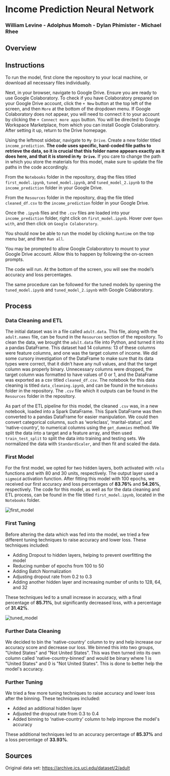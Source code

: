 # Income Prediction Neural Network

### William Levine - Adolphus Momoh - Dylan Phimister - Michael Rhee

## Overview


## Instructions

To run the model, first clone the repository to your local machine, or download all necessary files individually.

Next, in your browser, navigate to Google Drive. Ensure you are ready to use Google Colaboratory. To check if you have Colaboratory prepared on your Google Drive account, click the `+ New` button at the top left of the screen, and then `More` at the bottom of the dropdown menu. If Google Colaboratory does not appear, you will need to connect it to your account by clicking the `+ Connect more apps` button. You will be directed to Google Workspace Marketplace, from which you can install Google Colaboratory. After setting it up, return to the Drive homepage.

Using the leftmost sidebar, navigate to `My Drive`. Create a new folder titled `income_prediction`. **The code uses specific, hard-coded file paths to retrieve the data, so it is crucial that this folder name appears exactly as it does here, and that it is stored in `My Drive`.** If you care to change the path in which you store the materials for this model, make sure to update the file paths in the code accordingly.

From the `Notebooks` folder in the repository, drag the files titled `first_model.ipynb`, `tuned_model.ipynb`, and `tuned_model_2.ipynb` to the `income_prediction` folder in your Google Drive.

From the `Resources` folder in the repository, drag the file titled `cleaned_df.csv` to the `income_prediction` folder in your Google Drive.

Once the `.ipynb` files and the `.csv` files are loaded into your `income_prediction` folder, right click on `first_model.ipynb`. Hover over `Open with`, and then click on `Google Colaboratory`. 

You should now be able to run the model by clicking `Runtime` on the top menu bar, and then `Run all`.

You may be prompted to allow Google Colaboratory to mount to your Google Drive account. Allow this to happen by following the on-screen prompts.

The code will run. At the bottom of the screen, you will see the model’s accuracy and loss percentages.

The same procedure can be followed for the tuned models by opening the `tuned_model.ipynb` and `tuned_model_2.ipynb` with Google Colaboratory.

## Process

### Data Cleaning and ETL
The initial dataset was in a file called `adult.data`. This file, along with the `adult.names` file, can be found in the `Resources` section of the repository. To clean the data, we brought the `adult.data` file into Python, and turned it into a pandas DataFrame. This dataset had 14 columns: 13 of these columns were feature columns, and one was the target column of income. We did some cursory investigation of the DataFrame to make sure that its data types were correct, that it didn’t have any null values, and that the target column was properly binary. Unnecessary columns were dropped, the target column was formatted to have values of 0 or 1, and the DataFrame was exported as a csv titled `cleaned_df.csv`. The notebook for this data cleaning is titled `data_cleaning.ipynb`, and can be found in the `Notebooks` folder in the repository. The `.csv` file which it outputs can be found in the `Resources` folder in the repository.

As part of the ETL pipeline for this model, the cleaned `.csv` was, in a new notebook, loaded into a Spark DataFrame. This Spark DataFrame was then converted to a pandas DataFrame for easier manipulation. We could then convert categorical columns, such as ‘workclass’, ‘marital-status’, and ‘native-country’, to numerical columns using the `get_dummies` method. We split the data into a target and a feature array, and then used `train_test_split` to split the data into training and testing sets. We normalized the data with `StandardScaler`, and then fit and scaled the data.

### First Model
For the first model, we opted for two hidden layers, both activated with `relu` functions and with 80 and 30 units, respectively. The output layer used a `sigmoid` activation function. After fitting this model with 100 epochs, we received our first accuracy and loss percentages of **83.76%** and **54.26%**, respectively. The code for this model, as well as for the data cleaning and ETL process, can be found in the file titled `first_model.ipynb`, located in the `Notebooks` folder.

![first_model](https://github.com/user-attachments/assets/ecf54922-c83a-4303-9f57-d3e0118a157d)

### First Tuning
Before altering the data which was fed into the model, we tried a few different tuning techniques to raise accuracy and lower loss. These techniques included:
-	Adding Dropout to hidden layers, helping to prevent overfitting the model
-	Reducing number of epochs from 100 to 50
-	Adding Batch Normalization
-	Adjusting dropout rate from 0.2 to 0.3
-	Adding another hidden layer and increasing number of units to 128, 64, and 32

These techniques led to a small increase in accuracy, with a final percentage of **85.71%**, but significantly decreased loss, with a percentage of **31.42%**.

![tuned_model](https://github.com/user-attachments/assets/d8937edc-6008-4a25-acf9-8663c50518db)

### Further Data Cleaning

We decided to bin the 'native-country' column to try and help increase our accuracy score and decrease our loss. We binned this into two groups, "United States" and "Not United States". This was then turned into its own column called 'native-country-binned' and would be binary where 1 is "United States" and 0 is "Not United States". This is done to better help the model's accuracy.

### Further Tuning
We tried a few more tuning techniques to raise accuracy and lower loss after the binning. These techniques included:
- Added an additional hidden layer
- Adjusted the dropout rate from 0.3 to 0.4
- Added binning to 'native-country' column to help improve the model's accuracy

These additional techniques led to an accuracy percentage of **85.37%** and a loss percentage of **33.93%**.

## Sources
Original data set: https://archive.ics.uci.edu/dataset/2/adult
